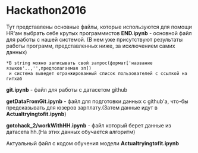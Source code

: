 # Hackathon2016
Тут представлены основные файлы, которые используются для помощи HR'aм выбрать себе крутых программистов
__END.ipynb__ - основной файл для работы с нашей системой. (В нем уже присутствуют результаты работы программ, представленных ниже, за исключением самих данных)
    
    *В string можно записывать свой запрос(формат['название языков'..,'',предполагаемая зп]) 
     и система выведет отранжированный список пользователей c cсылкой на гитхаб
     
__git.ipynb__ - файл для работы с датасетом github

__getDataFromGit.ipynb__ - файл для подготовки данных с github'a, что-бы предсказывать для юзеров зарплату.(Затем данные идут в __Actualtryingtofit.ipynb__) 

__gotohack_2/workWithHH.ipynb__ - файл который берет данные из датасета hh.(На этих данных обучается алгоритм)


Актуальный файл с кодом обучения модели __Actualtryingtofit.ipynb__



